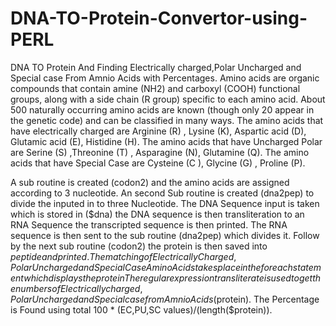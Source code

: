# DNA-TO-Protein-Convertor-using-PERL
DNA TO Protein And Finding Electrically charged,Polar Uncharged and Special case From Amnio Acids with Percentages.
Amino acids are organic compounds that contain amine (NH2) and
carboxyl (COOH) functional groups, along with a side chain (R group) specific to each amino acid. About 500 naturally occurring amino acids are known (though only 20 appear in the genetic code) and can be classified in many ways. 
The amino acids that have electrically charged are Arginine (R) , Lysine (K),  Aspartic acid (D), Glutamic acid (E), Histidine (H).
The amino acids that have Uncharged  Polar are  Serine (S) ,Threonine (T) , Asparagine (N), Glutamine (Q). 
The amino acids that have Special Case are Cysteine (C ), Glycine (G) , Proline (P).

 A sub routine is created (codon2) and the amino acids are assigned according to 3 nucleotide.  An second Sub routine is created (dna2pep) to divide the inputed in to three Nucleotide. 
The DNA Sequence input is taken which is stored in ($dna) the DNA sequence is then transliteration to an RNA Sequence the transcripted sequence is then printed.
The RNA sequence is then sent to the sub routine (dna2pep) which divides it. Follow by the next sub routine (codon2) the protein is then saved into $peptide and printed. The matching of Electrically Charged, Polar Uncharged and Special Case Amino Acids takes place in the foreach statement which displays the protein
The regular expression transliterate is used to get the numbers  of Electrically charged, Polar Uncharged and Special case from Amnio Acids ($protein).
The Percentage is Found using  total 100 * (EC,PU,SC values)/(length($protein)).

